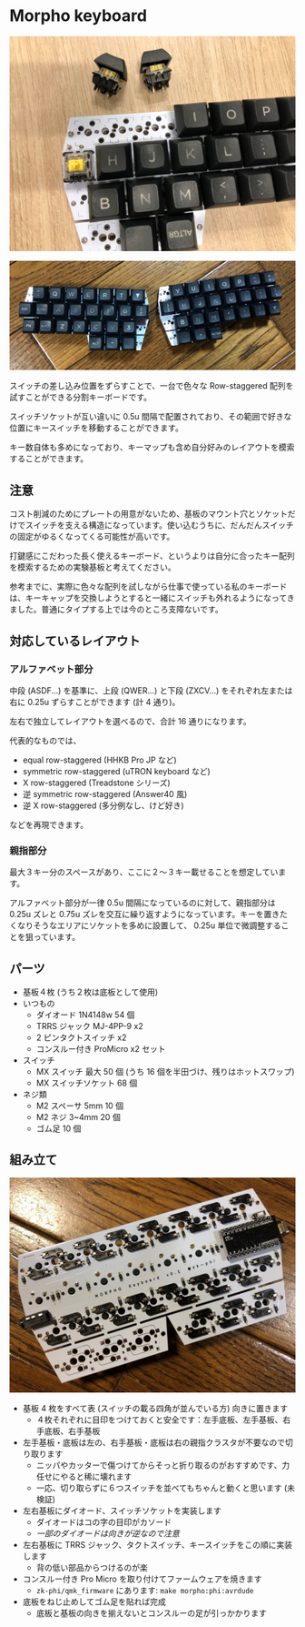 # Morpho keyboard

![Morpho](images/morpho.jpg)

![Morpho](images/morpho2.jpg)

スイッチの差し込み位置をずらすことで、一台で色々な Row-staggered 配列を試すことができる分割キーボードです。

スイッチソケットが互い違いに 0.5u 間隔で配置されており、その範囲で好きな位置にキースイッチを移動することができます。

キー数自体も多めになっており、キーマップも含め自分好みのレイアウトを模索することができます。

## 注意

コスト削減のためにプレートの用意がないため、基板のマウント穴とソケットだけでスイッチを支える構造になっています。使い込むうちに、だんだんスイッチの固定がゆるくなってくる可能性が高いです。

打鍵感にこだわった長く使えるキーボード、というよりは自分に合ったキー配列を模索するための実験基板と考えてください。

参考までに、実際に色々な配列を試しながら仕事で使っている私のキーボードは、キーキャップを交換しようとすると一緒にスイッチも外れるようになってきました。普通にタイプする上では今のところ支障ないです。

## 対応しているレイアウト
### アルファベット部分

中段 (ASDF...) を基準に、上段 (QWER...) と下段 (ZXCV...) をそれぞれ左または右に 0.25u ずらすことができます (計 4 通り)。

左右で独立してレイアウトを選べるので、合計 16 通りになります。

代表的なものでは、

- equal row-staggered (HHKB Pro JP など)
- symmetric row-staggered (uTRON keyboard など)
- X row-staggered (Treadstone シリーズ)
- 逆 symmetric row-staggered (Answer40 風)
- 逆 X row-staggered (多分例なし、けど好き)

などを再現できます。

### 親指部分

最大３キー分のスペースがあり、ここに２〜３キー載せることを想定しています。

アルファベット部分が一律 0.5u 間隔になっているのに対して、親指部分は 0.25u ズレと 0.75u ズレを交互に繰り返すようになっています。キーを置きたくなりそうなエリアにソケットを多めに設置して、 0.25u 単位で微調整することを狙っています。

## パーツ

- 基板４枚 (うち２枚は底板として使用)
- いつもの
  - ダイオード 1N4148w 54 個
  - TRRS ジャック MJ-4PP-9 x2
  - 2 ピンタクトスイッチ x2
  - コンスルー付き ProMicro x2 セット
- スイッチ
  - MX スイッチ 最大 50 個 (うち 16 個を半田づけ、残りはホットスワップ)
  - MX スイッチソケット 68 個
- ネジ類
  - M2 スペーサ 5mm 10 個
  - M2 ネジ 3~4mm 20 個
  - ゴム足 10 個

## 組み立て

![Morpho building](images/build.jpg)

- 基板 4 枚をすべて表 (スイッチの載る四角が並んでいる方) 向きに置きます
  - ４枚それぞれに目印をつけておくと安全です：左手底板、左手基板、右手底板、右手基板
- 左手基板・底板は左の、右手基板・底板は右の親指クラスタが不要なので切り取ります
  - ニッパやカッターで傷つけてからそっと折り取るのがおすすめです、力任せにやると稀に壊れます
  - 一応、切り取らずに６つスイッチを並べてもちゃんと動くと思います (未検証)
- 左右基板にダイオード、スイッチソケットを実装します
  - ダイオードはコの字の目印がカソード
  - *一部のダイオードは向きが逆なので注意*
- 左右基板に TRRS ジャック、タクトスイッチ、キースイッチをこの順に実装します
  - 背の低い部品からつけるのが楽
- コンスルー付き Pro Micro を取り付けてファームウェアを焼きます
  - `zk-phi/qmk_firmware` にあります: `make morpho:phi:avrdude`
- 底板をねじ止めしてゴム足を貼れば完成
  - 底板と基板の向きを揃えないとコンスルーの足が引っかかります
